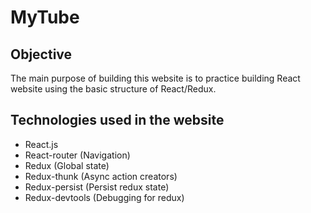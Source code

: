 # MyTube

## Objective
The main purpose of building this website is to practice building React website using the basic structure of React/Redux.

## Technologies used in the website
- React.js
- React-router (Navigation)
- Redux (Global state)
- Redux-thunk (Async action creators)
- Redux-persist (Persist redux state)
- Redux-devtools (Debugging for redux)